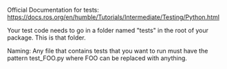 

Official Documentation for tests:
https://docs.ros.org/en/humble/Tutorials/Intermediate/Testing/Python.html

Your test code needs to go in a folder named "tests" in the root of your package.
This is that folder.

Naming:
Any file that contains tests that you want to run must have the pattern test_FOO.py where FOO can be replaced with anything.
